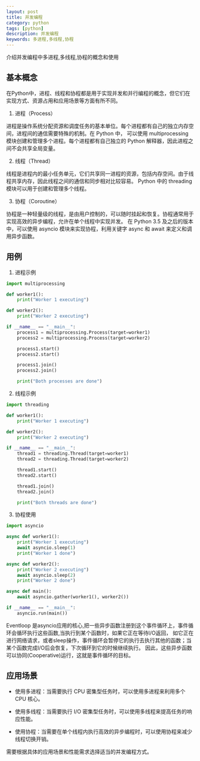 ```yaml
---
layout: post
title: 并发编程
category: python
tags: [python]
description: 并发编程
keywords: 多进程,多线程,协程
---
```


介绍并发编程中多进程,多线程,协程的概念和使用


## 基本概念


在Python中，进程、线程和协程都是用于实现并发和并行编程的概念，但它们在实现方式、资源占用和应用场景等方面有所不同。

1. 进程（Process）

进程是操作系统分配资源和调度任务的基本单位。每个进程都有自己的独立内存空间，进程间的通信需要特殊的机制。在 Python 中，
可以使用 multiprocessing 模块创建和管理多个进程。每个进程都有自己独立的 Python 解释器，因此进程之间不会共享全局变量。

2. 线程（Thread）

线程是进程内的最小任务单元，它们共享同一进程的资源，包括内存空间。由于线程共享内存，因此线程之间的通信和同步相对比较容易。
Python 中的 threading 模块可以用于创建和管理多个线程。

3. 协程（Coroutine）

协程是一种轻量级的线程，是由用户控制的，可以随时挂起和恢复。协程通常用于实现高效的异步编程，允许在单个线程中实现并发。
在 Python 3.5 及之后的版本中，可以使用 asyncio 模块来实现协程，利用关键字 async 和 await 来定义和调用异步函数。


## 用例

1. 进程示例

```python
import multiprocessing

def worker1():
    print("Worker 1 executing")

def worker2():
    print("Worker 2 executing")

if __name__ == "__main__":
    process1 = multiprocessing.Process(target=worker1)
    process2 = multiprocessing.Process(target=worker2)

    process1.start()
    process2.start()

    process1.join()
    process2.join()

    print("Both processes are done")

```

2. 线程示例

```python
import threading

def worker1():
    print("Worker 1 executing")

def worker2():
    print("Worker 2 executing")

if __name__ == "__main__":
    thread1 = threading.Thread(target=worker1)
    thread2 = threading.Thread(target=worker2)

    thread1.start()
    thread2.start()

    thread1.join()
    thread2.join()

    print("Both threads are done")

```

3. 协程使用

```python
import asyncio

async def worker1():
    print("Worker 1 executing")
    await asyncio.sleep(1)
    print("Worker 1 done")

async def worker2():
    print("Worker 2 executing")
    await asyncio.sleep(2)
    print("Worker 2 done")

async def main():
    await asyncio.gather(worker1(), worker2())

if __name__ == "__main__":
    asyncio.run(main())

```


Eventloop 是asyncio应用的核心,把一些异步函数注册到这个事件循环上，事件循环会循环执行这些函数,当执行到某个函数时，如果它正在等待I/O返回，
如它正在进行网络请求，或者sleep操作，事件循环会暂停它的执行去执行其他的函数；当某个函数完成I/O后会恢复，下次循环到它的时候继续执行。
因此，这些异步函数可以协同(Cooperative)运行，这就是事件循环的目标。

## 应用场景

- 使用多进程：当需要执行 CPU 密集型任务时，可以使用多进程来利用多个 CPU 核心。

- 使用多线程：当需要执行 I/O 密集型任务时，可以使用多线程来提高任务的响应性能。

- 使用协程：当需要在单个线程内执行高效的异步编程时，可以使用协程来减少线程切换开销。

需要根据具体的应用场景和性能需求选择适当的并发编程方式。